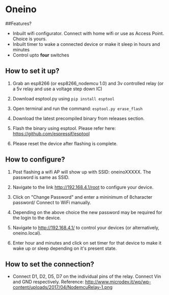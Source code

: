 # Oneino

##Features?

- Inbuilt wifi configurator. Connect with home wifi or use as Access Point. Choice is yours.
- Inbuilt timer to wake a connected device or make it sleep in hours and minutes
- Control upto **four** switches



## How to set it up?

1. Grab an esp8266 (or esp8266_nodemcu 1.0) and 3v controlled relay (or a 5v relay and use a voltage step down IC)

2. Download esptool.py using
`pip install esptool`

3. Open terminal and run the command:
`esptool.py erase_flash`

4. Download the latest precompiled binary from releases section.

5. Flash the binary using esptool. Please refer here: https://github.com/espressif/esptool

6. Please reset the device after flashing is complete.


## How to configure?

1. Post flashing a wifi AP will show up with SSID: oneinoXXXXX. The password is same as SSID.

2. Navigate to the link http://192.168.4.1/root to configure your device.

3. Click on "Change Password" and enter a mininimum of 8character password/ Connect to WiFi manually.

4. Depending on the above choice the new password may be required for the login to the device.

5. Navigate to http://192.168.4.1/ to control your devices (or alternatively, oneino.local).

6. Enter hour and minutes and click on set timer for that device to make it wake up or sleep depending on it's present state.



## How to set the connection?

- Connect D1, D2, D5, D7 on the individual pins of the relay. Connect Vin and GND respectively.
Reference: http://www.microdev.it/wp/wp-content/uploads/2017/04/NodemcuRelay-1.png
